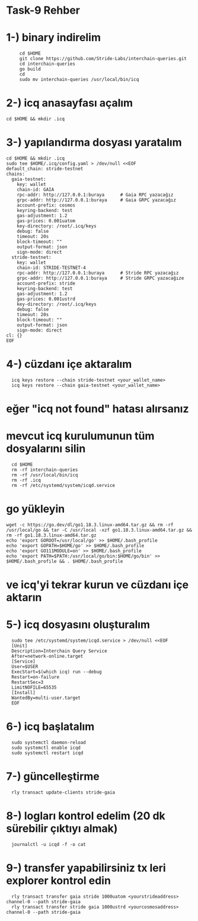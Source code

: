 # Task-9 Rehber
# 1-) binary indirelim 
         cd $HOME
         git clone https://github.com/Stride-Labs/interchain-queries.git
         cd interchain-queries
         go build
         cd
         sudo mv interchain-queries /usr/local/bin/icq
# 2-) icq anasayfası açalım
    cd $HOME && mkdir .icq
# 3-) yapılandırma dosyası yaratalım
    cd $HOME && mkdir .icq
    sudo tee $HOME/.icq/config.yaml > /dev/null <<EOF
    default_chain: stride-testnet
    chains:
      gaia-testnet:
        key: wallet
        chain-id: GAIA
        rpc-addr: http://127.0.0.1:buraya      # Gaia RPC yazacağız
        grpc-addr: http://127.0.0.1:buraya     # Gaia GRPC yazacağız
        account-prefix: cosmos
        keyring-backend: test
        gas-adjustment: 1.2
        gas-prices: 0.001uatom
        key-directory: /root/.icq/keys
        debug: false
        timeout: 20s
        block-timeout: ""
        output-format: json
        sign-mode: direct
      stride-testnet:
        key: wallet
        chain-id: STRIDE-TESTNET-4
        rpc-addr: http://127.0.0.1:buraya      # Stride RPC yazacağız
        grpc-addr: http://127.0.0.1:buraya     # Stride GRPC yazacağıze
        account-prefix: stride
        keyring-backend: test
        gas-adjustment: 1.2
        gas-prices: 0.001ustrd
        key-directory: /root/.icq/keys
        debug: false
        timeout: 20s
        block-timeout: ""
        output-format: json
        sign-mode: direct
    cl: {}
    EOF
# 4-) cüzdanı içe aktaralım
      icq keys restore --chain stride-testnet <your_wallet_name>
      icq keys restore --chain gaia-testnet <your_wallet_name>
# eğer "icq not found" hatası alırsanız
# mevcut icq kurulumunun tüm dosyalarını silin
      cd $HOME
      rm -rf interchain-queries
      rm -rf /usr/local/bin/icq
      rm -rf .icq
      rm -rf /etc/systemd/system/icqd.service
# go yükleyin
    wget -c https://go.dev/dl/go1.18.3.linux-amd64.tar.gz && rm -rf /usr/local/go && tar -C /usr/local -xzf go1.18.3.linux-amd64.tar.gz && rm -rf go1.18.3.linux-amd64.tar.gz
    echo 'export GOROOT=/usr/local/go' >> $HOME/.bash_profile
    echo 'export GOPATH=$HOME/go' >> $HOME/.bash_profile
    echo 'export GO111MODULE=on' >> $HOME/.bash_profile
    echo 'export PATH=$PATH:/usr/local/go/bin:$HOME/go/bin' >> $HOME/.bash_profile && . $HOME/.bash_profile
# ve icq'yi tekrar kurun ve cüzdanı içe aktarın
# 5-) icq dosyasını oluşturalım
      sudo tee /etc/systemd/system/icqd.service > /dev/null <<EOF
      [Unit]
      Description=Interchain Query Service
      After=network-online.target
      [Service]
      User=$USER
      ExecStart=$(which icq) run --debug
      Restart=on-failure
      RestartSec=3
      LimitNOFILE=65535
      [Install]
      WantedBy=multi-user.target
      EOF
# 6-) icq başlatalım
      sudo systemctl daemon-reload
      sudo systemctl enable icqd
      sudo systemctl restart icqd
# 7-) güncelleştirme
      rly transact update-clients stride-gaia
# 8-) logları kontrol edelim (20 dk sürebilir çıktıyı almak)
      journalctl -u icqd -f -o cat
# 9-) transfer yapabilirsiniz tx leri explorer kontrol edin
      rly transact transfer gaia stride 1000uatom <yourstrideaddress> channel-0 --path stride-gaia
      rly transact transfer stride gaia 1000ustrd <yourcosmosaddress> channel-0 --path stride-gaia
